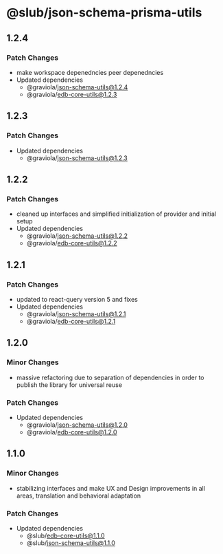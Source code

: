 # @slub/json-schema-prisma-utils

## 1.2.4

### Patch Changes

- make workspace depenedncies peer depenedncies
- Updated dependencies
  - @graviola/json-schema-utils@1.2.4
  - @graviola/edb-core-utils@1.2.3

## 1.2.3

### Patch Changes

- Updated dependencies
  - @graviola/json-schema-utils@1.2.3

## 1.2.2

### Patch Changes

- cleaned up interfaces and simplified initialization of provider and initial setup
- Updated dependencies
  - @graviola/json-schema-utils@1.2.2
  - @graviola/edb-core-utils@1.2.2

## 1.2.1

### Patch Changes

- updated to react-query version 5 and fixes
- Updated dependencies
  - @graviola/json-schema-utils@1.2.1
  - @graviola/edb-core-utils@1.2.1

## 1.2.0

### Minor Changes

- massive refactoring due to separation of dependencies in order to publish the library for universal reuse

### Patch Changes

- Updated dependencies
  - @graviola/json-schema-utils@1.2.0
  - @graviola/edb-core-utils@1.2.0

## 1.1.0

### Minor Changes

- stabilizing interfaces and make UX and Design improvements in all areas, translation and behavioral adaptation

### Patch Changes

- Updated dependencies
  - @slub/edb-core-utils@1.1.0
  - @slub/json-schema-utils@1.1.0
